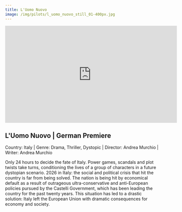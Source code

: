 ```yaml
---
title: L'Uomo Nuovo
image: /img/pilots/l_uomo_nuovo_still_01-400px.jpg
---
```


<iframe width="560" height="315" src="https://www.youtube-nocookie.com/embed/fKxzKRXn4uY?controls=1" frameborder="0" allow="accelerometer; autoplay; encrypted-media; gyroscope; picture-in-picture" allowfullscreen></iframe>

## L'Uomo Nuovo | German Premiere
Country: Italy | Genre: Drama, Thriller, Dystopic | Director: Andrea Murchio | Writer: Andrea Murchio

Only 24 hours to decide the fate of Italy. Power games, scandals and plot twists take turns, conditioning the lives of a group of characters in a future dystopian scenario. 2026 in Italy: the social and political crisis that hit the country is far from being solved. The nation is being hit by economical default as a result of outrageous ultra-conservative and anti-European policies pursued by the Castelli Government, which has been leading the country for the past twenty years. This situation has led to a drastic solution: Italy left the European Union with dramatic consequences for economy and society.